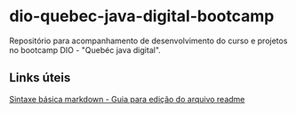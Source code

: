 # dio-quebec-java-digital-bootcamp
Repositório para acompanhamento de desenvolvimento do curso e projetos no bootcamp DIO - "Quebéc java digital".

## Links úteis<br>
[Sintaxe básica markdown - Guia para edição do arquivo readme](https://www.markdownguide.org/basic-syntax/)

